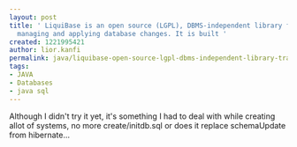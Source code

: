 ```yaml
---
layout: post
title: ' LiquiBase is an open source (LGPL), DBMS-independent library for tracking,
  managing and applying database changes. It is built '
created: 1221995421
author: lior.kanfi
permalink: java/liquibase-open-source-lgpl-dbms-independent-library-tracking-managing-and-applying-database
tags:
- JAVA
- Databases
- java sql
---
```

<p>Although I didn't try it yet, it's something I had to deal with while creating allot of systems, no more create/initdb.sql or does it replace schemaUpdate from hibernate...</p>
